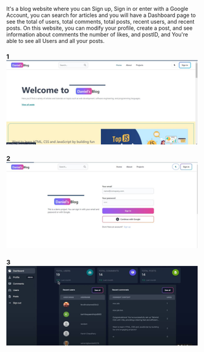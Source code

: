 It's a blog website where you can Sign up, Sign in or enter with a Google Account, you can search for articles and you will have a Dashboard page to see the total of users, total comments, total posts, recent users, and recent posts. On this website, you can modify your profile, create a post, and see information about comments the number of likes, and postID, and You're able to see all Users and all your posts.   
### 1 ![alt text](https://github.com/DanielAlbuquerq/mern-blog/blob/main/img/Daniel's%20Blog.jpg)
### 2 ![alt text](https://github.com/DanielAlbuquerq/mern-blog/blob/main/img/Daniel'sBlog.jpg)
### 3 ![alt text](https://github.com/DanielAlbuquerq/mern-blog/blob/main/img/Dashboard.jpg)
